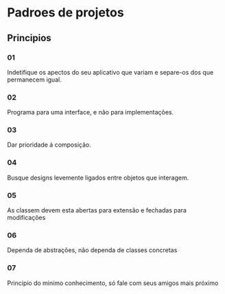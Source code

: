 # Padroes de projetos

## Principios

### 01
Indetifique os apectos do seu aplicativo que variam e separe-os dos que permanecem igual.

### 02
Programa para uma interface, e não para implementações.

### 03
Dar prioridade á composição.

### 04
Busque designs levemente ligados entre objetos que interagem.

### 05
As classem devem esta abertas para extensão e fechadas para modificações

### 06
Dependa de abstrações, não dependa de classes concretas

### 07
Principio do minimo conhecimento, só fale com seus amigos mais próximo

